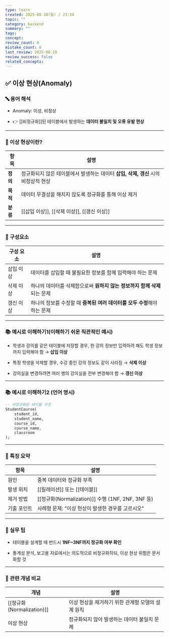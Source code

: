 ```yaml
---
type: learn
created: 2025-08-18(월) / 23:34
topic: ""
category: backend
summary: ""
tags: 
concept: 
review_count: 0
mistake_count: 0
last_review: 2025-08-18
review_success: false
related_concepts:
---
```

## ✅ 이상 현상(Anomaly)

### 🔤 용어 해석

- Anomaly: 이상, 비정상
    
- 👉 [[비정규화]]된 테이블에서 발생하는 **데이터 불일치 및 오류 유발 현상**
    

---

### 🧩 이상 현상이란?

| 항목     | 설명                                                |
| ------ | ------------------------------------------------- |
| **정의** | 정규화되지 않은 테이블에서 발생하는 데이터 **삽입, 삭제, 갱신** 시의 비정상적 현상 |
| **목적** | 데이터 무결성을 해치지 않도록 정규화를 통해 이상 제거                    |
| **분류** | [[삽입 이상]], [[삭제 이상]], [[갱신 이상]]                   |

---

### 🧱 구성요소

|구성 요소|설명|
|---|---|
|삽입 이상|데이터를 삽입할 때 불필요한 정보를 함께 입력해야 하는 문제|
|삭제 이상|하나의 데이터를 삭제함으로써 **원하지 않는 정보까지 함께 삭제**되는 문제|
|갱신 이상|하나의 정보를 수정할 때 **중복된 여러 데이터를 모두 수정**해야 하는 문제|

---

### 📚 예시로 이해하기1(이해하기 쉬운 직관적인 예시)

- 학생과 강의를 같은 테이블에 저장할 경우, 한 강의 정보만 입력하려 해도 학생 정보까지 입력해야 함 → **삽입 이상**
    
- 특정 학생을 삭제할 경우, 수강 중인 강의 정보도 같이 사라짐 → **삭제 이상**
    
- 강의실을 변경하려면 여러 행의 강의실을 전부 변경해야 함 → **갱신 이상**
    

---

### 📚 예시로 이해하기2 (언어 명시)

```sql
-- 비정규화된 테이블 구조
StudentCourse(
    student_id,
    student_name,
    course_id,
    course_name,
    classroom
);
```

---

### 🧠 특징 요약

|항목|설명|
|---|---|
|원인|중복 데이터와 정규화 부족|
|발생 위치|[[릴레이션]] 또는 [[테이블]]|
|제거 방법|[[정규화(Normalization)]] 수행 (1NF, 2NF, 3NF 등)|
|기출 포인트|사례형 문제: "이상 현상이 발생한 경우를 고르시오"|

---

### 🎯 실무 팁

- 테이블을 설계할 때 반드시 **1NF~3NF까지 정규화 여부 확인**
    
- 통계성 분석, 보고용 자료에서는 의도적으로 비정규화하되, 이상 현상 위험은 문서화할 것
    

---

### 🧩 관련 개념 비교

|개념|설명|
|---|---|
|[[정규화(Normalization)]]|이상 현상을 제거하기 위한 관계형 모델의 설계 원칙|
|이상 현상|정규화되지 않아 발생하는 데이터 불일치 문제|
